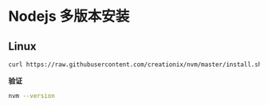 # Nodejs 多版本安装

## Linux

```sh
curl https://raw.githubusercontent.com/creationix/nvm/master/install.sh | bash
```

**验证**

```sh
nvm --version
```